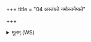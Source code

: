 +++
title = "04 अस्तंयते नमोस्तमेष्यते"

+++
<details><summary>मूलम् (WS)</summary>

अस्तंयते नमोस्तमेष्यते नमोस्तमिताय नमः ॥  
विराजे नमः स्वराजे नमः सम्राजे नमः ॥ ७ ॥
</details>